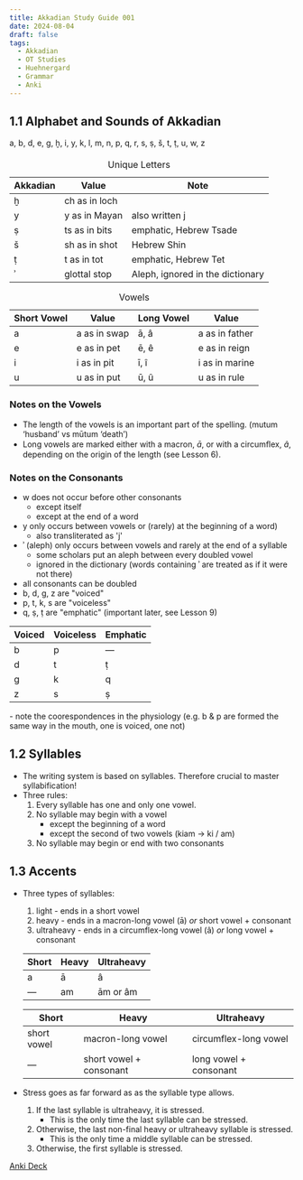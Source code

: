 ```yaml
---
title: Akkadian Study Guide 001
date: 2024-08-04
draft: false
tags:
  - Akkadian
  - OT Studies
  - Huehnergard
  - Grammar
  - Anki
---
```


<akkadian-toc></akkadian-toc>

<print-section>

## 1.1 Alphabet and Sounds of Akkadian

<div style="text-align: justify; text-justify: inter-word; margin-bottom: 20px">
a, b, d, e, g, ḫ, i, y, k, l, m, n, p, q, r, s, ṣ, š, t, ṭ, u, w, z
</div>

<print-section>
<table>
    <caption>Unique Letters</caption>
    <thead>
        <tr>
          <th>Akkadian</th>
          <th>Value</th>
          <th>Note</th>
        </tr>
      </thead>
      <tbody>
        <tr>
            <td>ḫ</td>
            <td>ch as in loch</td>
            <td></td>
        </tr>
        <tr>
            <td>y</td>
            <td>y as in Mayan</td>
            <td>also written j</td>
        </tr>
        <tr>
            <td>ṣ</td>
            <td>ts as in bits</td>
            <td>emphatic, Hebrew Tsade</td>
        </tr>
        <tr>
            <td>š</td>
            <td>sh as in shot</td>
            <td>Hebrew Shin</td>
        </tr>
        <tr>
            <td>ṭ</td>
            <td>t as in tot</td>
            <td>emphatic, Hebrew Tet</td>
        </tr>
        <tr>
            <td>ʾ</td>
            <td>glottal stop</td>
            <td>Aleph, ignored in the dictionary</td>
        </tr>
    </tbody>
</table>
</print-section>

<print-section>
<table>
    <caption>Vowels</caption>
    <thead>
        <tr>
          <th>Short Vowel</th>
          <th>Value</th>
          <th>Long Vowel</th>
          <th>Value</th>
        </tr>
      </thead>
      <tbody>
        <tr>
            <td>a</td>
            <td>a as in swap</td>
            <td>ā, â</td>
            <td>a as in father</td>
        </tr>
        <tr>
            <td>e</td>
            <td>e as in pet</td>
            <td>ē, ê</td>
            <td>e as in reign</td>
        </tr>
        <tr>
            <td>i</td>
            <td>i as in pit</td>
            <td>ī, î</td>
            <td>i as in marine</td>
        </tr>
        <tr>
            <td>u</td>
            <td>u as in put</td>
            <td>ū, û</td>
            <td>u as in rule</td>
        </tr>
    </tbody>
</table>
</print-section>

### Notes on the Vowels

- The length of the vowels is an important part of the spelling. (mutum ‘husband’ vs mūtum ‘death’)
- Long vowels are marked either with a macron, *ā*, or with a circumﬂex, *â*, depending on the origin of the length (see Lesson 6).

### Notes on the Consonants

- w does not occur before other consonants 
    - except itself
    - except at the end of a word
- y only occurs between vowels or (rarely) at the beginning of a word)
    - also transliterated as 'j'
- ʾ (aleph) only occurs between vowels and rarely at the end of a syllable
    - some scholars put an aleph between every doubled vowel
    - ignored in the dictionary (words containing ʾ are treated as if it were not there)
- all consonants can be doubled
- b, d, g, z are "voiced"
- p, t, k, s are "voiceless"
- q, ṣ, ṭ are "emphatic" (important later, see Lesson 9)

<print-section>
<table>
    <thead>
        <tr>
            <th>Voiced</th>
            <th>Voiceless</th>
            <th>Emphatic</th>
        </tr>
    </thead>
    <tbody>
    <tr>
        <td>b</td>
        <td>p</td>
        <td>—</td>
    </tr>
    <tr>
        <td>d</td>
        <td>t</td>
        <td>ṭ</td>
    </tr>
    <tr>
        <td>g</td>
        <td>k</td>
        <td>q</td>
    </tr>
    <tr>
        <td>z</td>
        <td>s</td>
        <td>ṣ</td>
    </tr>
    </tbody>
</table>
</print-section>
    - note the coorespondences in the physiology (e.g. b & p are formed the same way in the mouth, one is voiced, one not)

## 1.2 Syllables

- The writing system is based on syllables. Therefore crucial to master syllabification!
- Three rules:
    1. Every syllable has one and only one vowel.
    1. No syllable may begin with a vowel
        - except the beginning of a word
        - except the second of two vowels (kiam -> ki / am)
    1. No syllable may begin or end with two consonants

## 1.3 Accents

- Three types of syllables:
    1. light - ends in a short vowel
    1. heavy - ends in a macron-long vowel (ā) *or* short vowel + consonant
    1. ultraheavy - ends in a circumflex-long vowel (â) *or* long vowel + consonant

    <print-section>
    <table>
        <thead>
            <tr>
                <th>Short</th>
                <th>Heavy</th>
                <th>Ultraheavy</th>
            </tr>
        </thead>
        <tbody>
        <tr>
            <td>a</td>
            <td>ā</td>
            <td>â</td>
        </tr>
        <tr>
            <td>—</td>
            <td>am</td>
            <td>ām or âm</td>
        </tr>
        </tbody>
    </table>
    <table>
        <thead>
            <tr>
                <th>Short</th>
                <th>Heavy</th>
                <th>Ultraheavy</th>
            </tr>
        </thead>
        <tbody>
        <tr>
            <td>short vowel</td>
            <td>macron-long vowel</td>
            <td>circumflex-long vowel</td>
        </tr>
        <tr>
            <td>—</td>
            <td>short vowel + consonant</td>
            <td>long vowel + consonant</td>
        </tr>
        </tbody>
    </table>
    </print-section>

- Stress goes as far forward as as the syllable type allows.
    1. If the last syllable is ultraheavy, it is stressed. 
        - This is the only time the last syllable can be stressed.
    1. Otherwise, the last non-final heavy or ultraheavy syllable is stressed. 
        - This is the only time a middle syllable can be stressed.
    1. Otherwise, the first syllable is stressed.

<!-- Keep the below here for printing the entire lesson. Remeber to add <print-section> at the beginning of each lesson-->
</print-section>

[Anki Deck](/anki/akkadian_001.apkg)
